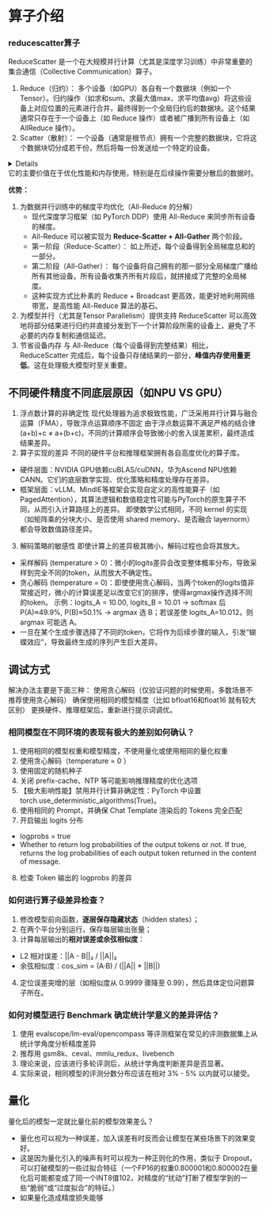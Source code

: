 # 算子介绍
### reducescatter算子
ReduceScatter 是一个在大规模并行计算（尤其是深度学习训练）中非常重要的集合通信（Collective Communication）算子。
1. Reduce（归约）： 多个设备（如GPU）各自有一个数据块（例如一个Tensor）。归约操作（如求和sum、求最大值max、求平均值avg）将这些设备上对应位置的元素进行合并，最终得到一个全局归约后的数据块。这个结果通常只存在于一个设备上（如 Reduce 操作）或者被广播到所有设备上（如 AllReduce 操作）。
2. Scatter（散射）： 一个设备（通常是根节点）拥有一个完整的数据块，它将这个数据块切分成若干份，然后将每一份发送给一个特定的设备。
<details><summary>Details</summary>
<p>
举例说明（4个设备，操作是 sum）：

设备0 有数据 [A0, A1, A2, A3]
设备1 有数据 [B0, B1, B2, B3]
设备2 有数据 [C0, C1, C2, C3]
设备3 有数据 [D0, D1, D2, D3]

执行 ReduceScatter(sum) 后，每个设备得到的结果是：
设备0 得到：sum(A0, B0, C0, D0)
设备1 得到：sum(A1, B1, C1, D1)
设备2 得到：sum(A2, B2, C2, D2)
设备3 得到：sum(A3, B3, C3, D3)

每个设备最终都只拥有全局求和结果的一个片段。
</p>
</details> 
它的主要价值在于优化性能和内存使用，特别是在后续操作需要分散后的数据时。

**优势：**
1. 为数据并行训练中的梯度平均优化（All-Reduce 的分解）
    - 现代深度学习框架（如 PyTorch DDP）使用 All-Reduce 来同步所有设备的梯度。
    - All-Reduce 可以被实现为 **Reduce-Scatter + All-Gather** 两个阶段。
    - 第一阶段（Reduce-Scatter）： 如上所述，每个设备得到全局梯度总和的一部分。
    - 第二阶段（All-Gather）： 每个设备将自己拥有的那一部分全局梯度广播给所有其他设备。所有设备收集齐所有片段后，就拼接成了完整的全局梯度。
    - 这种实现方式比朴素的 Reduce + Broadcast 更高效，能更好地利用网络带宽，是高性能 All-Reduce 算法的基石。
 2. 为模型并行（尤其是Tensor Parallelism）提供支持
ReduceScatter 可以高效地将部分结果进行归约并直接分发到下一个计算阶段所需的设备上，避免了不必要的内存复制和通信延迟。
3. 节省设备内存
与 All-Reduce（每个设备得到完整结果）相比，ReduceScatter 完成后，每个设备只存储结果的一部分，**峰值内存使用量更低**。这在处理极大模型时至关重要。



## 不同硬件精度不同底层原因（如NPU VS GPU）
1. 浮点数计算的非确定性 现代处理器为追求极致性能，广泛采用并行计算与融合运算（FMA），导致浮点运算顺序不固定 由于浮点数运算不满足严格的结合律 (a+b)+c ≠ a+(b+c)，不同的计算顺序会导致微小的舍入误差累积，最终造成结果差异。
2. 算子实现的差异 不同的硬件平台和推理框架拥有各自高度优化的算子库。
  - 硬件层面：NVIDIA GPU依赖cuBLAS/cuDNN，华为Ascend NPU依赖CANN。它们的底层数学实现、优化策略和精度处理存在差异。
  - 框架层面：vLLM、MindIE等框架会实现自定义的高性能算子（如PagedAttention），其算法逻辑和数值稳定性可能与PyTorch的原生算子不同，从而引入计算路径上的差异。
    即使数学公式相同，不同 kernel 的实现（如矩阵乘的分块大小、是否使用 shared memory、是否融合 layernorm）都会导致数值路径差异。
3. 解码策略的敏感性 即使计算上的差异极其微小，解码过程也会将其放大。
- 采样解码 (temperature > 0)：微小的logits差异会改变整体概率分布，导致采样到完全不同的token，从而放大不确定性。
- 贪心解码 (temperature = 0)：即使使用贪心解码，当两个token的logits值非常接近时，微小的计算误差足以改变它们的排序，使得argmax操作选择不同的token。
示例：logits_A = 10.00, logits_B = 10.01 → softmax 后 P(A)≈49.9%, P(B)≈50.1% → argmax 选 B；若误差使 logits_A=10.012，则 argmax 可能选 A。
- 一旦在某个生成步骤选择了不同的token，它将作为后续步骤的输入，引发“蝴蝶效应”，导致最终生成的序列产生巨大差异。

##  调试方式
解决办法主要是下面三种：
使用贪心解码（仅验证问题的时候使用，多数场景不推荐使用贪心解码）
确保使用相同的模型精度（比如 bfloat16和float16 就有较大区别）
更换硬件、推理框架后，重新进行提示词调优。

### 相同模型在不同环境的表现有极大的差别如何确认？
1. 使用相同的模型权重和模型精度，不使用量化或使用相同的量化权重
2. 使用贪心解码（temperature = 0 ）
3. 使用固定的随机种子
4. 关闭 prefix-cache、NTP 等可能影响推理精度的优化选项
5. 【极大影响性能】禁用并行计算非确定性：PyTorch 中设置 torch.use_deterministic_algorithms(True)。
6. 使用相同的 Prompt，并确保 Chat Template 渲染后的 Tokens 完全匹配
7. 开启输出 logits 分布
  - logprobs = true
  - Whether to return log probabilities of the output tokens or not. If true, returns the log probabilities of each output token returned in the content of message.
8. 检查 Token 输出的 logprobs 的差异
### 如何进行算子级差异检查？
1. 修改模型前向函数，**逐层保存隐藏状态**（hidden states）；
2. 在两个平台分别运行，保存每层输出张量；
3. 计算每层输出的**相对误差或余弦相似度**：
  - L2 相对误差：||A - B||₂ / ||A||₂
  - 余弦相似度：cos_sim = (A·B) / (||A|| * ||B||)
4. 定位误差突增的层（如相似度从 0.9999 骤降至 0.99），然后具体定位问题算子所在。

### 如何对模型进行 Benchmark 确定统计学意义的差异评估？
1. 使用 evalscope/lm-eval/opencompass 等评测框架在常见的评测数据集上从统计学角度分析精度差异
2. 推荐用 gsm8k、ceval、mmlu_redux、livebench
3. 理论来说，应该进行多轮评测后，从统计学角度判断差异是否显著。
4. 实际来说，相同模型的评测分数分布应该在相对 3% - 5% 以内就可以接受。


## 量化
量化后的模型一定就比量化前的模型效果差么？

- 量化也可以视为一种误差，加入误差有时反而会让模型在某些场景下的效果变好。
- 这是因为量化引入的噪声有时可以视为一种正则化的作用，类似于 Dropout，可以打破模型的一些过拟合特征（一个FP16的权重0.800001和0.800002在量化后可能都变成了同一个INT8值102，对精度的“扰动”打断了模型学到的一些“脆弱”或“过度拟合”的特征。）
- 如果量化造成精度损失能够
